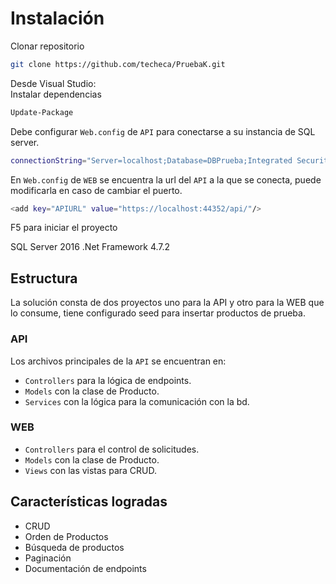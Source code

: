 # Instalación
Clonar repositorio
```bash
git clone https://github.com/techeca/PruebaK.git
```
Desde Visual Studio:  
Instalar dependencias
```bash
Update-Package
```
Debe configurar `Web.config` de `API` para conectarse a su instancia de SQL server.
```bash
connectionString="Server=localhost;Database=DBPrueba;Integrated Security=True;"
```

En `Web.config` de `WEB` se encuentra la url del `API` a la que se conecta, puede modificarla en caso de cambiar el puerto.
```bash
<add key="APIURL" value="https://localhost:44352/api/"/>
```

F5 para iniciar el proyecto

SQL Server 2016
.Net Framework 4.7.2

## Estructura
La solución consta de dos proyectos uno para la API y otro para la WEB que lo consume, tiene configurado seed para insertar productos de prueba.

### API
Los archivos principales de la `API` se encuentran en:  
- `Controllers` para la lógica de endpoints.  
- `Models` con la clase de Producto.  
- `Services` con la lógica para la comunicación con la bd.  

### WEB
 - `Controllers` para el control de solicitudes.  
 - `Models` con la clase de Producto. 
 - `Views` con las vistas para CRUD.

## Características logradas
- CRUD  
- Orden de Productos  
- Búsqueda de productos
- Paginación  
- Documentación de endpoints  
